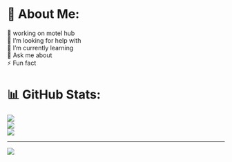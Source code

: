 # 💫 About Me:
🔭 working on motel hub<br>🤝 I’m looking for help with<br>🌱 I’m currently learning<br>💬 Ask me about<br>⚡ Fun fact

# 📊 GitHub Stats:
![](https://github-readme-stats.vercel.app/api?username=Abdulla7&theme=dark&hide_border=false&include_all_commits=true&count_private=true)<br/>
![](https://nirzak-streak-stats.vercel.app/?user=Abdulla7&theme=dark&hide_border=false)<br/>
![](https://github-readme-stats.vercel.app/api/top-langs/?username=Abdulla7&theme=dark&hide_border=false&include_all_commits=true&count_private=true&layout=compact)

---
[![](https://visitcount.itsvg.in/api?id=Abdulla7&icon=0&color=0)](https://visitcount.itsvg.in)

<!-- Proudly created with GPRM ( https://gprm.itsvg.in ) -->
